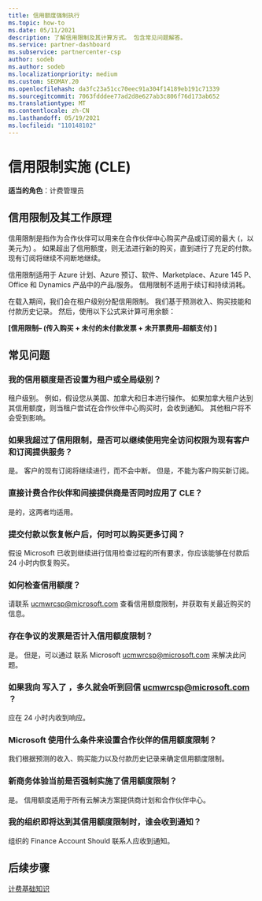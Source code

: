 ```yaml
---
title: 信用额度强制执行
ms.topic: how-to
ms.date: 05/11/2021
description: 了解信用限制及其计算方式。 包含常见问题解答。
ms.service: partner-dashboard
ms.subservice: partnercenter-csp
author: sodeb
ms.author: sodeb
ms.localizationpriority: medium
ms.custom: SEOMAY.20
ms.openlocfilehash: da3fc23a51cc70eec91a304f14189eb191c71339
ms.sourcegitcommit: 7063fdddee77ad2d8e627ab3c806f76d173ab652
ms.translationtype: MT
ms.contentlocale: zh-CN
ms.lasthandoff: 05/19/2021
ms.locfileid: "110148102"
---
```

# <a name="credit-limit-enforcement-cle"></a>信用限制实施 (CLE) 

**适当的角色**：计费管理员

## <a name="your-credit-limit-and-how-it-works"></a>信用限制及其工作原理

信用限制是指作为合作伙伴可以用来在合作伙伴中心购买产品或订阅的最大 (，以美元为) 。 如果超出了信用额度，则无法进行新的购买，直到进行了充足的付款。 现有订阅将继续不间断地继续。

信用限制适用于 Azure 计划、Azure 预订、软件、Marketplace、Azure 145 P、Office 和 Dynamics 产品中的产品/服务。 信用限制不适用于续订和持续消耗。

在载入期间，我们会在租户级别分配信用限制。 我们基于预测收入、购买技能和付款历史记录。 然后，使用以下公式来计算可用余额：

**[信用限制– (传入购买 + 未付的未付款发票 + 未开票费用–超额支付) ]**

## <a name="frequently-asked-questions"></a>常见问题

### <a name="is-my-credit-limit-set-at-the-tenant-or-global-level"></a>我的信用额度是否设置为租户或全局级别？

租户级别。 例如，假设您从美国、加拿大和日本进行操作。 如果加拿大租户达到其信用额度，则当租户尝试在合作伙伴中心购买时，会收到通知。 其他租户将不会受到影响。 

### <a name="if-i-exceed-my-credit-limit-can-i-continue-servicing-existing-customers-and-subscriptions-with-full-access"></a>如果我超过了信用限制，是否可以继续使用完全访问权限为现有客户和订阅提供服务？

是。 客户的现有订阅将继续进行，而不会中断。 但是，不能为客户购买新订阅。

### <a name="does-cle-apply-to-both-direct-bill-partners-and-indirect-providers"></a>直接计费合作伙伴和间接提供商是否同时应用了 CLE？

是的，这两者均适用。

### <a name="after-i-submit-my-payment-to-reinstate-my-account-when-can-i-purchase-more-subscriptions"></a>提交付款以恢复帐户后，何时可以购买更多订阅？ 

假设 Microsoft 已收到继续进行信用检查过程的所有要求，你应该能够在付款后 24 小时内恢复购买。

### <a name="how-can-i-check-my-credit-limit"></a>如何检查信用额度？

请联系 [ucmwrcsp@microsoft.com](mailto:ucmwrcsp@microsoft.com) 查看信用额度限制，并获取有关最近购买的信息。

### <a name="do-invoices-that-are-in-dispute-count-against-the-credit-limit"></a>存在争议的发票是否计入信用额度限制？

是。 但是，可以通过 联系 Microsoft [ucmwrcsp@microsoft.com](mailto:ucmwrcsp@microsoft.com) 来解决此问题。

### <a name="how-soon-will-i-hear-back-if-i-write-to-ucmwrcspmicrosoftcom"></a>如果我向 写入了 ，多久就会听到回信 ucmwrcsp@microsoft.com ？

应在 24 小时内收到响应。 

### <a name="what-criteria-does-microsoft-use-for-setting-a-partners-credit-limit"></a>Microsoft 使用什么条件来设置合作伙伴的信用额度限制？

我们根据预测的收入、购买能力以及付款历史记录来确定信用额度限制。

### <a name="is-the-credit-limit-currently-enforced-on-the-new-commerce-experience"></a>新商务体验当前是否强制实施了信用额度限制？

是。 信用额度适用于所有云解决方案提供商计划和合作伙伴中心。

### <a name="who-will-receive-the-notification-when-my-organization-is-nearing-its-credit-limit"></a>我的组织即将达到其信用额度限制时，谁会收到通知？

组织的 Finance Account Should 联系人应收到通知。

## <a name="next-steps"></a>后续步骤

[计费基础知识](./billing-basics.md)
